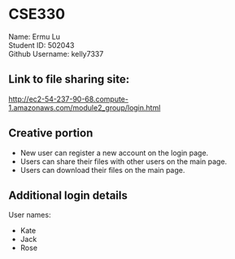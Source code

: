 # CSE330

Name: Ermu Lu      
Student ID: 502043      
Github Username: kelly7337

## Link to file sharing site:
http://ec2-54-237-90-68.compute-1.amazonaws.com/module2_group/login.html

## Creative portion
- New user can register a new account on the login page.
- Users can share their files with other users on the main page.
- Users can download their files on the main page.

## Additional login details
User names:
- Kate
- Jack
- Rose
